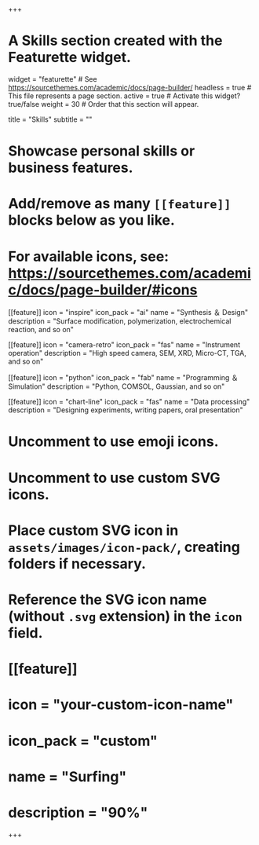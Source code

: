 +++
# A Skills section created with the Featurette widget.
widget = "featurette"  # See https://sourcethemes.com/academic/docs/page-builder/
headless = true  # This file represents a page section.
active = true  # Activate this widget? true/false
weight = 30  # Order that this section will appear.

title = "Skills"
subtitle = ""

# Showcase personal skills or business features.
# 
# Add/remove as many `[[feature]]` blocks below as you like.
# 
# For available icons, see: https://sourcethemes.com/academic/docs/page-builder/#icons
[[feature]]
  icon = "inspire"
  icon_pack = "ai"
  name = "Synthesis ＆ Design"
  description = "Surface modification, polymerization, electrochemical reaction, and so on"  
  
[[feature]]
  icon = "camera-retro"
  icon_pack = "fas"
  name = "Instrument operation"
  description = "High speed camera, SEM, XRD, Micro-CT, TGA, and so on"
  
[[feature]]
  icon = "python"
  icon_pack = "fab"
  name = "Programming ＆ Simulation"
  description = "Python, COMSOL, Gaussian, and so on"
  
[[feature]]
  icon = "chart-line"
  icon_pack = "fas"
  name = "Data processing"
  description = "Designing experiments, writing papers, oral presentation"  
  


# Uncomment to use emoji icons.


# Uncomment to use custom SVG icons.
# Place custom SVG icon in `assets/images/icon-pack/`, creating folders if necessary.
# Reference the SVG icon name (without `.svg` extension) in the `icon` field.
# [[feature]]
#  icon = "your-custom-icon-name"
#  icon_pack = "custom"
#  name = "Surfing"
#  description = "90%"

+++
